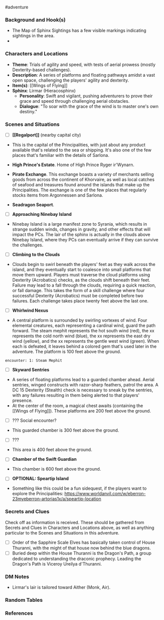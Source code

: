  #adventure 

### Background and Hook(s)

* The Map of Sphinx Sightings has a few visible markings indicating sightings in the area.
* 

### Characters and Locations

* **Theme**: Trials of agility and speed, with tests of aerial prowess (mostly Dexterity-based challenges).
* **Description**: A series of platforms and floating pathways amidst a vast open space, challenging the players' agility and dexterity.
* **Item(s)**: [[Wings of Flying]]
* **Sphinx**: Lirmar (Hieracosphinx)
	* **Personality**: Swift and vigilant, pushing adventurers to prove their grace and speed through challenging aerial obstacles.
	* **Dialogue**: "To soar with the grace of the wind is to master one's own destiny."

### Scenes and Situations

 - [ ]  **[[Regalport]]** (nearby capital city)

* This is the capital of the Principalities, with just about any product available that's related to the sea or shipping. It's also one of the few places that's familiar with the details of Sarlona.

* **High Prince's Estate**. Home of High Prince Ryger ir'Wynarn.
* **Pirate Exchange**. This exchange boasts a variety of merchants selling goods from across the continent of Khorvaire, as well as local catches of seafood and treasures found around the islands that make up the Principalities. The exchange is one of the few places that regularly stocks items from Argonnessen and Sarlona.
* **Seadragon Seaport**. 

 - [ ]  **Approaching Ninebay Island**

* Ninebay Island is a large manifest zone to Syrania, which results in strange sudden winds, changes in gravity, and other effects that will impact the PCs. The lair of the sphinx is actually in the clouds above Ninebay Island, where they PCs can eventually arrive if they can survive the challenges.

 - [ ]  **Climbing to the Clouds**

* Clouds begin to swirl beneath the players' feet as they walk across the island, and they eventually start to coalesce into small platforms that move them upward. Players must traverse the cloud platforms using Dexterity (Acrobatics) checks, as the clouds shift beneath their feet. Failure may lead to a fall through the clouds, requiring a quick reaction, or fall damage. This takes the form of a skill challenge where four successful Dexterity (Acrobatics) must be completed before two failures. Each challenge takes place twenty feet above the last one.

 - [ ]  **Whirlwind Nexus**

* A central platform is surrounded by swirling vortexes of wind. Four elemental creatures, each representing a cardinal wind, guard the path forward. The steam mephit represents the hot south wind (red), the xx represents the cold north wind (blue), the xx represents the east dry wind (yellow), and the xx represents the gentle west wind (green). When each is defeated, it leaves behind a colored gem that's used later in the adventure. The platform is 100 feet above the ground.

`encounter: 1: Steam Mephit`

 - [ ]  **Skyward Sentries**

* A series of floating platforms lead to a guarded chamber ahead. Aerial sentries, winged constructs with razor-sharp feathers, patrol the area. A DC 15 Dexterity (Stealth) check is necessary to sneak by the sentries, with any failures resulting in them being alerted to that players' presence.
* At the center of the room, a magical chest awaits (containing the [[Wings of Flying]]). These platforms are 200 feet above the ground.

 - [ ]  ??? Social encounter?

* This guarded chamber is 300 feet above the ground.

 - [ ]  ???

* This area is 400 feet above the ground.

 - [ ]  **Chamber of the Swift Guardian**

* This chamber is 600 feet above the ground.

 - [ ]  **OPTIONAL: Speartip Island**

* Something like this could be a fun sidequest, if the players want to explore the Principalities: https://www.worldanvil.com/w/eberron-23myeberron-artorias1x/a/speartip-location


### Secrets and Clues
Check off as information is received. These should be gathered from Secrets and Clues in Characters and Locations above, as well as anything particular to the Scenes and Situations in this adventure.

 - [ ]  Order of the Sapphire Scale Elves has basically taken control of House Thuranni, with the might of that house now behind the blue dragons.
 - [ ]  Buried deep within the House Thuranni is the Dragon's Path, a group dedicated to understanding the draconic prophecy. Leading the Dragon's Path is Viceroy Ureilya d'Thuranni.

### DM Notes

* Lirmar's lair is tailored toward Aither (Monk, Air).

### Random Tables



### References
